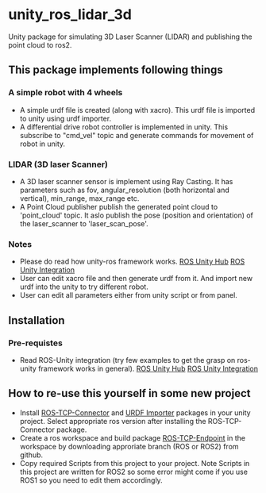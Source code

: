 # unity_ros_lidar_3d
Unity package for simulating 3D Laser Scanner (LIDAR) and publishing the point cloud to ros2.

## This package implements following things
### A simple robot with 4 wheels
- A simple urdf file is created (along with xacro). This urdf file is imported to unity using urdf importer.
- A differential drive robot controller is implemented in unity. This subscribe to "cmd_vel" topic and generate commands for movement of robot in unity.

### LIDAR (3D laser Scanner)
- A 3D laser scanner sensor is implement using Ray Casting. It has parameters such as fov, angular_resolution (both horizontal and vertical), min_range, max_range etc.
- A Point Cloud publisher publish the generated point cloud to 'point_cloud' topic. It aslo publish the pose (position and orientation) of the laser_scanner to 'laser_scan_pose'.

 ### Notes
 - Please do read how unity-ros framework works. [ROS Unity Hub](https://github.com/Unity-Technologies/Unity-Robotics-Hub) [ROS Unity Integration](https://github.com/Unity-Technologies/Unity-Robotics-Hub/blob/main/tutorials/ros_unity_integration/README.md)
 - User can edit xacro file and then generate urdf from it. And import new urdf into the unity to try different robot.
 - User can edit all parameters either from unity script or from panel.

## Installation
### Pre-requistes
- Read ROS-Unity integration (try few examples to get the grasp on ros-unity framework works in general). [ROS Unity Hub](https://github.com/Unity-Technologies/Unity-Robotics-Hub) [ROS Unity Integration](https://github.com/Unity-Technologies/Unity-Robotics-Hub/blob/main/tutorials/ros_unity_integration/README.md)


## How to re-use this yourself in some new project
- Install [ROS-TCP-Connector](https://github.com/Unity-Technologies/ROS-TCP-Connector) and [URDF Importer](https://github.com/Unity-Technologies/URDF-Importer) packages in your unity project. Select appropriate ros version after installing the ROS-TCP-Connector package.
- Create a ros workspace and build package [ROS-TCP-Endpoint](https://github.com/Unity-Technologies/ROS-TCP-Endpoint) in the workspace by downloading approriate branch (ROS or ROS2) from github.
- Copy required Scripts from this project to your project. Note Scripts in this project are written for ROS2 so some error might come if you use ROS1 so you need to edit them accordingly.
